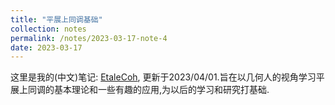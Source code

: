 ```yaml
---
title: "平展上同调基础"
collection: notes
permalink: /notes/2023-03-17-note-4
date: 2023-03-17
---
```

这里是我的(中文)笔记: [EtaleCoh](https://dvlxlwz.github.io/files/EtaleCoh.pdf), 更新于2023/04/01.旨在以几何人的视角学习平展上同调的基本理论和一些有趣的应用,为以后的学习和研究打基础.
